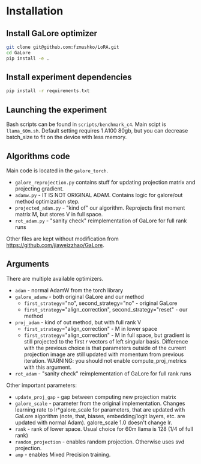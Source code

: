 # Installation

## Install GaLore optimizer

```bash
git clone git@github.com:fzmushko/LoRA.git
cd GaLore
pip install -e .
```

## Install experiment dependencies

```bash
pip install -r requirements.txt
```

## Launching the experiment

Bash scripts can be found in `scripts/benchmark_c4`. Main scipt is `llama_60m.sh`. Default setting requires 1 A100 80gb, but you can decrease batch_size to fit on the device with less memory.

## Algorithms code

Main code is located in the `galore_torch`. 

* `galore_reprojection.py` contains stuff for updating projection matrix and projecting gradient.
* `adamw.py` - IT IS NOT ORIGINAL ADAM.
Contains logic for galore/out method optimization step.
* `projected_adam.py` - "kind of" our algorithm. Reprojects first moment matrix M, but stores V in full space.
* `rot_adam.py` - "sanity check" reimplementation of GaLore for full rank runs

Other files are kept without modification from https://github.com/jiaweizzhao/GaLore.

## Arguments

There are multiple available optimizers.

* `adam` - normal AdamW from the torch library
* `galore_adamw` - both original GaLore and our method
    * `first_strategy`="no", second_strategy="no" - original GaLore
    * `first_strategy`="align_correction", second_strategy="reset" - our method
* `proj_adam` - kind of out method, but with full rank V
    * `first_strategy`="align_correction" - M in lower space
    * `first_strategy`="align_correction" - M in full space, but gradient is still projected to the first $r$ vectors of left singular basis. Difference with the previous choice is that parameters outside of the current projection image are still updated with momentum from previous iteration. WARNING: you should not enable compute_proj_metrics with this argument.
* `rot_adam` - "sanity check" reimplementation of GaLore for full rank runs

Other important parameters:
* `update_proj_gap` - gap between computing new projection matrix
* `galore_scale` - parameter from the original implementation. Changes learning rate to lr*galore_scale for parameters, that are updated with GaLore algorithm (note, that, biases, embedding/logit layers, etc. are updated with normal Adam). galore_scale 1.0 doesn't change lr.
* `rank` - rank of lower space. Usual choice for 60m llama is 128 (1/4 of full rank)
* `random_projection` - enables random projection. Otherwise uses svd projection.
* `amp` - enables Mixed Precision training.
